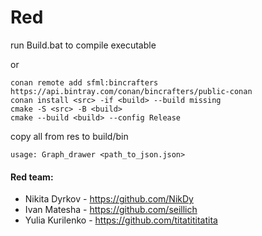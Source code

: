 # Red

run Build.bat to compile executable

or

```
conan remote add sfml:bincrafters https://api.bintray.com/conan/bincrafters/public-conan 
conan install <src> -if <build> --build missing
cmake -S <src> -B <build>
cmake --build <build> --config Release
```
copy all from res to build/bin


```
usage: Graph_drawer <path_to_json.json>
```



#### Red team:
- Nikita Dyrkov - https://github.com/NikDy
- Ivan Matesha - https://github.com/seillich
- Yulia Kurilenko - https://github.com/titatititatita
